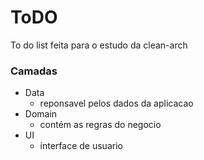 # ToDO 

To do list feita para o estudo da clean-arch 

### Camadas 
  - Data
    - reponsavel pelos dados da aplicacao 
  - Domain 
    - contém as regras do negocio 
  - UI 
    - interface de usuario